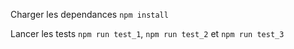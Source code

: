 Charger les dependances `npm install`

Lancer les tests `npm run test_1`, `npm run test_2` et `npm run test_3`
